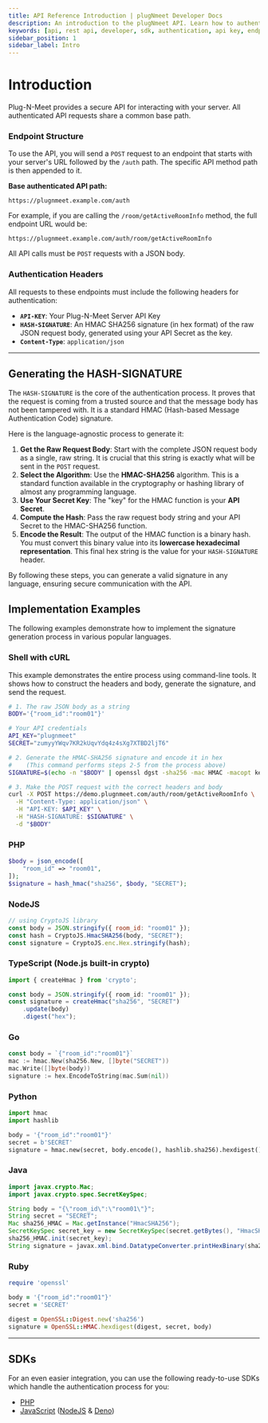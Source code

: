 ```yaml
---
title: API Reference Introduction | plugNmeet Developer Docs
description: An introduction to the plugNmeet API. Learn how to authenticate, make requests, and use our powerful endpoints to build custom video applications.
keywords: [api, rest api, developer, sdk, authentication, api key, endpoints, webhook]
sidebar_position: 1
sidebar_label: Intro
---
```


# Introduction

Plug-N-Meet provides a secure API for interacting with your server. All authenticated API requests share a common base path.

### Endpoint Structure

To use the API, you will send a `POST` request to an endpoint that starts with your server's URL followed by the `/auth` path. The specific API method path is then appended to it.

**Base authenticated API path:**
```
https://plugnmeet.example.com/auth
```

For example, if you are calling the `/room/getActiveRoomInfo` method, the full endpoint URL would be:
```
https://plugnmeet.example.com/auth/room/getActiveRoomInfo
```

All API calls must be `POST` requests with a JSON body.

### Authentication Headers

All requests to these endpoints must include the following headers for authentication:

- **`API-KEY`**: Your Plug-N-Meet Server API Key
- **`HASH-SIGNATURE`**: An HMAC SHA256 signature (in hex format) of the raw JSON request body, generated using your API Secret as the key.
- **`Content-Type`**: `application/json`

---

## Generating the HASH-SIGNATURE

The `HASH-SIGNATURE` is the core of the authentication process. It proves that the request is coming from a trusted source and that the message body has not been tampered with. It is a standard HMAC (Hash-based Message Authentication Code) signature.

Here is the language-agnostic process to generate it:

1.  **Get the Raw Request Body**: Start with the complete JSON request body as a single, raw string. It is crucial that this string is exactly what will be sent in the `POST` request.
2.  **Select the Algorithm**: Use the **HMAC-SHA256** algorithm. This is a standard function available in the cryptography or hashing library of almost any programming language.
3.  **Use Your Secret Key**: The "key" for the HMAC function is your **API Secret**.
4.  **Compute the Hash**: Pass the raw request body string and your API Secret to the HMAC-SHA256 function.
5.  **Encode the Result**: The output of the HMAC function is a binary hash. You must convert this binary value into its **lowercase hexadecimal representation**. This final hex string is the value for your `HASH-SIGNATURE` header.

By following these steps, you can generate a valid signature in any language, ensuring secure communication with the API.

## Implementation Examples

The following examples demonstrate how to implement the signature generation process in various popular languages.

### Shell with cURL

This example demonstrates the entire process using command-line tools. It shows how to construct the headers and body, generate the signature, and send the request.

```bash
# 1. The raw JSON body as a string
BODY='{"room_id":"room01"}'

# Your API credentials
API_KEY="plugnmeet"
SECRET="zumyyYWqv7KR2kUqvYdq4z4sXg7XTBD2ljT6"

# 2. Generate the HMAC-SHA256 signature and encode it in hex
#    (This command performs steps 2-5 from the process above)
SIGNATURE=$(echo -n "$BODY" | openssl dgst -sha256 -mac HMAC -macopt key:"$SECRET" | awk '{print $2}')

# 3. Make the POST request with the correct headers and body
curl -X POST https://demo.plugnmeet.com/auth/room/getActiveRoomInfo \
  -H "Content-Type: application/json" \
  -H "API-KEY: $API_KEY" \
  -H "HASH-SIGNATURE: $SIGNATURE" \
  -d "$BODY"
```

### PHP

```php
$body = json_encode([
    "room_id" => "room01",
]);
$signature = hash_hmac("sha256", $body, "SECRET");
```

### NodeJS

```js
// using CryptoJS library
const body = JSON.stringify({ room_id: "room01" });
const hash = CryptoJS.HmacSHA256(body, "SECRET");
const signature = CryptoJS.enc.Hex.stringify(hash);
```

### TypeScript (Node.js built-in crypto)

```ts
import { createHmac } from 'crypto';

const body = JSON.stringify({ room_id: "room01" });
const signature = createHmac("sha256", "SECRET")
    .update(body)
    .digest("hex");
```

### Go

```go
const body = `{"room_id":"room01"}`
mac := hmac.New(sha256.New, []byte("SECRET"))
mac.Write([]byte(body))
signature := hex.EncodeToString(mac.Sum(nil))
```

### Python

```python
import hmac
import hashlib

body = '{"room_id":"room01"}'
secret = b'SECRET'
signature = hmac.new(secret, body.encode(), hashlib.sha256).hexdigest()
```

### Java

```java
import javax.crypto.Mac;
import javax.crypto.spec.SecretKeySpec;

String body = "{\"room_id\":\"room01\"}";
String secret = "SECRET";
Mac sha256_HMAC = Mac.getInstance("HmacSHA256");
SecretKeySpec secret_key = new SecretKeySpec(secret.getBytes(), "HmacSHA256");
sha256_HMAC.init(secret_key);
String signature = javax.xml.bind.DatatypeConverter.printHexBinary(sha256_HMAC.doFinal(body.getBytes())).toLowerCase();
```

### Ruby

```ruby
require 'openssl'

body = '{"room_id":"room01"}'
secret = 'SECRET'

digest = OpenSSL::Digest.new('sha256')
signature = OpenSSL::HMAC.hexdigest(digest, secret, body)
```

---

## SDKs

For an even easier integration, you can use the following ready-to-use SDKs which handle the authentication process for you:

- [PHP](https://github.com/mynaparrot/plugNmeet-sdk-php)
- [JavaScript](https://github.com/mynaparrot/plugNmeet-sdk-js) ([NodeJS](https://www.npmjs.com/package/plugnmeet-sdk-js) & [Deno](https://deno.land/x/plugnmeet))
